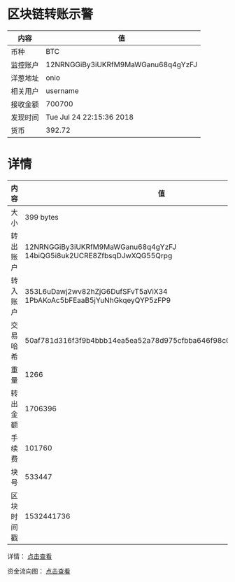 ﻿# 区块链转账示警
|内容|值|
| ----- | ---- |
| 币种 | BTC |
|监控账户 | 12NRNGGiBy3iUKRfM9MaWGanu68q4gYzFJ |
 |洋葱地址 | onio | 
 |相关用户 | username | 
|接收金额 | 700700 |
|发现时间 |Tue Jul 24 22:15:36 2018|
|货币 |392.72 |


# 详情
|内容|值|
| ---  |  ----- |
|大小   | 399 bytes |
|转出账户 |  12NRNGGiBy3iUKRfM9MaWGanu68q4gYzFJ<br/>  14biQG5i8uk2UCRE8ZfbsqDJwXQG55Qrpg<br/>  |
|转入账户 |  353L6uDawj2wv82hZjG6DufSFvT5aViX34<br/>  1PbAKoAc5bFEaaB5jYuNhGkqeyQYP5zFP9<br/>  |
|交易哈希 | 50af781d316f3f9b4bbb14ea5ea52a78d975cfbba646f98c017642d596b33221 |
|重量 | 1266 |
|转出金额 | 1706396 |
|手续费 | 101760 |
|块号 |533447|
|区块时间戳 | 1532441736 |


详情： [点击查看]( https://blockchain.info/tx/50af781d316f3f9b4bbb14ea5ea52a78d975cfbba646f98c017642d596b33221)

资金流向图： [点击查看](https://blockchain.info/tree/362374926)